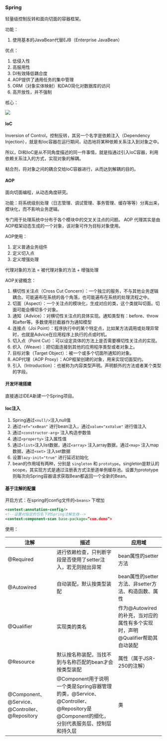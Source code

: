 ### Spring

轻量级控制反转和面向切面的容器框架。

功能：

1. 使用基本的JavaBean代替EJB（Enterprise JavaBean）

优点：

1. 低侵入性
2. 高服用性
3. DI有效降低耦合度
4. AOP提供了通用任务的集中管理
5. ORM（对象实体映射）和DAO简化对数据库的访问
6. 高开放性，并不强制

核心：

![](https://www.ibm.com/developerworks/cn/java/wa-spring1/spring_framework.gif)



#### IoC

Inversion of Control，控制反转，其另一个名字是依赖注入（Dependency Injection），就是有Ioc容器在运行期间，动态地将某种依赖关系注入到对象之中。

所以，DI和IoC是从不同角度描述的同一件事情，就是指通过引入IoC容器，利用依赖关系注入的方式，实现对象的解耦。

粘合剂，将对象之间的耦合交给IoC容器进行，从而达到解耦的目的。

#### AOP

面向切面编程，从动态角度研究。

功能：将系统级别处理（日志管理、调试管理、事务管理、缓存等等）分离出来，模块化，而不影响业务逻辑。

专门用于处理系统中分布于各个模块中的交叉关注点的问题。
AOP 代理其实是由AOP框架动态生成的一个对象，该对象可作为目标对象使用。

AOP使用：

1. 定义普通业务组件
2. 定义切入点
3. 定义增强处理

代理对象的方法 = 被代理对象的方法 + 增强处理

AOP关键概念：

1. 横切性关注点（Cross Cut Concern）：一个独立的服务，不与其他业务逻辑耦合。可能遍布在系统的各个角落，也可能遍布在系统的处理流程之中。
2. 切面（Aspect）：一个关注点的模块化，生成对应的类，这个类就叫切面。切面可能会横切多个对象。
3. 通知（Advice）：对横切性关注点的具体实现。通知类型有：before、throw和after等。多数使用拦截器作为通知模型
4. 连接点（Joi Point）：程序执行中的某个特定点，比如某方法调用或处理异常时，也就是Advice在应用程序上执行的点或时机。
5. 切入点（Point Cut）：可以设定具体的方法上是否需要横切性关注点的实现。
6. 织入（Weave）：把切面连接到其他的应用程序类型或者对象上。
7. 目标对象（Target Object）：被一个或多个切面所通知的对象。
8. AOP代理（AOP Proxy）：AOP框架创建的对象，用来实现切面契约。
9. 引入（Introduction）：也被称为内容类型声明。声明额外的方法或者某个类型的字段。

#### 开发环境搭建

直接通过IDEA新建一个Spring项目。

#### Ioc注入

1. Spring通过`<null/>`注入null值
2. 通过`ref="xxBean"` 进行bean注入，通过`value="xxValue"` 进行值注入
3. 通过`<constructor-arg>` 注入构造参数值
4. 通过`<property>` 注入属性值
5. 通过`<list>`注入list数据，通过`<array>` 注入array数据，通过`<map>` 注入map数据，通过`<set>` 注入set数据
6. 设置`lazy-init="true"` 进行延迟初始化
7. bean的作用域有两种，分别是 `singleton` 和 `prototype`。singleton是默认的scope，其实现方式是通过注册表方式注册道单例缓存池。设置为prototype则每次向Spring容器请求获取Bean都返回一个全新的Bean。

#### 基于注解的配置

开启方式：在spring的config文件的`<beans>` 下增加

```Xml
<context:annotation-config/> 
<!--设置对指定的包名下的Spring注解生效-->
<context:component-scan base-package=”com.demo”>
```

使用：

| 注解                                       | 描述                                       | 应用域                                      |
| ---------------------------------------- | ---------------------------------------- | ---------------------------------------- |
| @Required                                | 进行依赖检查，只判断字段是否使用了setter注入，若无则抛出异常        | bean属性的setter方法                          |
| @Autowired                               | 自动装配，默认按类型装配                             | bean属性的setter方法、非setter方法、构造函数、属性        |
| @Qualifier                               | 实现类的类名                                   | 作为@Autowired的补充，当对应的属性有多个实现时，声明@Qualifier帮助其自动装配 |
| @Resource                                | 默认按名称装配，当找不到与名称匹配的bean才会按类型装配            | 属性（属于JSR-250的注解）                         |
| @Component、@Service、@Controller、@Repository | @Component用于说明一个类是Spring容器管理的类，@Service、@Controller、@Repository是@Component的细化，分别代表服务层、控制层和持久层 | 类                                        |




